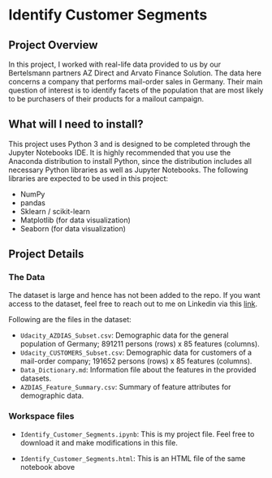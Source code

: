 # Identify Customer Segments


## Project Overview
In this project, I worked with real-life data provided to us by our Bertelsmann partners AZ Direct and Arvato Finance Solution. The data here concerns a company that performs mail-order sales in Germany. Their main question of interest is to identify facets of the population that are most likely to be purchasers of their products for a mailout campaign. 


## What will I need to install?
This project uses Python 3 and is designed to be completed through the Jupyter Notebooks IDE. It is highly recommended that you use the Anaconda distribution to install Python, since the distribution includes all necessary Python libraries as well as Jupyter Notebooks. The following libraries are expected to be used in this project:

- NumPy
- pandas
- Sklearn / scikit-learn
- Matplotlib (for data visualization)
- Seaborn (for data visualization)


## Project Details

### The Data

The dataset is large and hence has not been added to the repo. If you want access to the dataset, feel free to reach out to me on Linkedin via this [link](https://www.linkedin.com/in/nikhilthomasjohn/). 

Following are the files in the dataset:

- `Udacity_AZDIAS_Subset.csv`: Demographic data for the general population of Germany; 891211 persons (rows) x 85 features (columns).
- `Udacity_CUSTOMERS_Subset.csv`: Demographic data for customers of a mail-order company; 191652 persons (rows) x 85 features (columns).
- `Data_Dictionary.md`: Information file about the features in the provided datasets.
- `AZDIAS_Feature_Summary.csv`: Summary of feature attributes for demographic data.


### Workspace files

- `Identify_Customer_Segments.ipynb`: This is my project file. Feel free to download it and make modifications in this file.

- `Identify_Customer_Segments.html`: This is an HTML file of the same notebook above